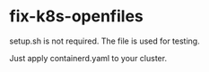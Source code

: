 # fix-k8s-openfiles


setup.sh is not required. The file is used for testing.

Just apply containerd.yaml to your cluster.
